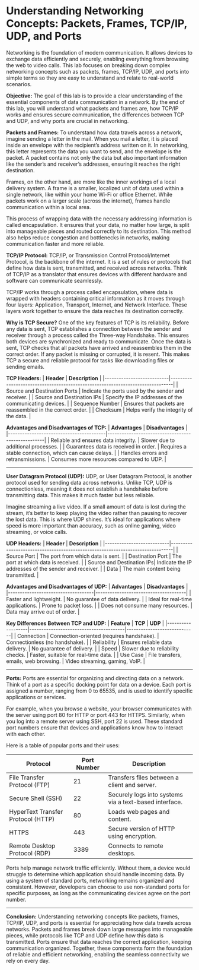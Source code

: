 # Understanding Networking Concepts: Packets, Frames, TCP/IP, UDP, and Ports

Networking is the foundation of modern communication. It allows devices to exchange data efficiently and securely, enabling everything from browsing the web to video calls. This lab focuses on breaking down complex networking concepts such as packets, frames, TCP/IP, UDP, and ports into simple terms so they are easy to understand and relate to real-world scenarios.

**Objective:**
The goal of this lab is to provide a clear understanding of the essential components of data communication in a network. By the end of this lab, you will understand what packets and frames are, how TCP/IP works and ensures secure communication, the differences between TCP and UDP, and why ports are crucial in networking.


**Packets and Frames:**
To understand how data travels across a network, imagine sending a letter in the mail. When you mail a letter, it is placed inside an envelope with the recipient’s address written on it. In networking, this letter represents the data you want to send, and the envelope is the packet. A packet contains not only the data but also important information like the sender’s and receiver’s addresses, ensuring it reaches the right destination.

Frames, on the other hand, are more like the inner workings of a local delivery system. A frame is a smaller, localized unit of data used within a single network, like within your home Wi-Fi or office Ethernet. While packets work on a larger scale (across the internet), frames handle communication within a local area.

This process of wrapping data with the necessary addressing information is called encapsulation. It ensures that your data, no matter how large, is split into manageable pieces and routed correctly to its destination. This method also helps reduce congestion and bottlenecks in networks, making communication faster and more reliable.

**TCP/IP Protocol:**
TCP/IP, or Transmission Control Protocol/Internet Protocol, is the backbone of the internet. It is a set of rules or protocols that define how data is sent, transmitted, and received across networks. Think of TCP/IP as a translator that ensures devices with different hardware and software can communicate seamlessly.

TCP/IP works through a process called encapsulation, where data is wrapped with headers containing critical information as it moves through four layers: Application, Transport, Internet, and Network Interface. These layers work together to ensure the data reaches its destination correctly.

**Why is TCP Secure?**
One of the key features of TCP is its reliability. Before any data is sent, TCP establishes a connection between the sender and receiver through a process called the Three-way Handshake. This ensures both devices are synchronized and ready to communicate. Once the data is sent, TCP checks that all packets have arrived and reassembles them in the correct order. If any packet is missing or corrupted, it is resent. This makes TCP a secure and reliable protocol for tasks like downloading files or sending emails.

**TCP Headers:**
| **Header**                | **Description**                                                                 |
|---------------------------|-------------------------------------------------------------------------------|
| Source and Destination Ports | Indicate the ports used by the sender and receiver.                          |
| Source and Destination IPs   | Specify the IP addresses of the communicating devices.                       |
| Sequence Number             | Ensures that packets are reassembled in the correct order.                    |
| Checksum                    | Helps verify the integrity of the data.                                       |

**Advantages and Disadvantages of TCP:**
| **Advantages**                          | **Disadvantages**                                   |
|-----------------------------------------|---------------------------------------------------|
| Reliable and ensures data integrity.    | Slower due to additional processes.               |
| Guarantees data is received in order.   | Requires a stable connection, which can cause delays. |
| Handles errors and retransmissions.     | Consumes more resources compared to UDP.          |

---

**User Datagram Protocol (UDP):**
UDP, or User Datagram Protocol, is another protocol used for sending data across networks. Unlike TCP, UDP is connectionless, meaning it does not establish a handshake before transmitting data. This makes it much faster but less reliable.

Imagine streaming a live video. If a small amount of data is lost during the stream, it’s better to keep playing the video rather than pausing to recover the lost data. This is where UDP shines. It’s ideal for applications where speed is more important than accuracy, such as online gaming, video streaming, or voice calls.

**UDP Headers:**
| **Header**                | **Description**                                                                 |
|---------------------------|-------------------------------------------------------------------------------|
| Source Port               | The port from which data is sent.                                              |
| Destination Port          | The port at which data is received.                                            |
| Source and Destination IPs| Indicate the IP addresses of the sender and receiver.                          |
| Data                      | The main content being transmitted.                                            |

**Advantages and Disadvantages of UDP:**
| **Advantages**                     | **Disadvantages**                    |
|------------------------------------|--------------------------------------|
| Faster and lightweight.            | No guarantee of data delivery.       |
| Ideal for real-time applications.  | Prone to packet loss.                |
| Does not consume many resources.   | Data may arrive out of order.        |

**Key Differences Between TCP and UDP:**
| **Feature**       | **TCP**                                | **UDP**                     |
|-------------------|----------------------------------------|-----------------------------|
| Connection        | Connection-oriented (requires handshake). | Connectionless (no handshake). |
| Reliability       | Ensures reliable data delivery.        | No guarantee of delivery.   |
| Speed             | Slower due to reliability checks.      | Faster, suitable for real-time data. |
| Use Case          | File transfers, emails, web browsing.  | Video streaming, gaming, VoIP. |

---

**Ports:**
Ports are essential for organizing and directing data on a network. Think of a port as a specific docking point for data on a device. Each port is assigned a number, ranging from 0 to 65535, and is used to identify specific applications or services.

For example, when you browse a website, your browser communicates with the server using port 80 for HTTP or port 443 for HTTPS. Similarly, when you log into a remote server using SSH, port 22 is used. These standard port numbers ensure that devices and applications know how to interact with each other.

Here is a table of popular ports and their uses:

| **Protocol**                 | **Port Number** | **Description**                                          |
|------------------------------|-----------------|--------------------------------------------------------|
| File Transfer Protocol (FTP) | 21              | Transfers files between a client and server.           |
| Secure Shell (SSH)           | 22              | Securely logs into systems via a text-based interface. |
| HyperText Transfer Protocol (HTTP) | 80       | Loads web pages and content.                          |
| HTTPS                        | 443             | Secure version of HTTP using encryption.              |
| Remote Desktop Protocol (RDP)| 3389            | Connects to remote desktops.                          |

Ports help manage network traffic efficiently. Without them, a device would struggle to determine which application should handle incoming data. By using a system of standard ports, networking remains organized and consistent. However, developers can choose to use non-standard ports for specific purposes, as long as the communicating devices agree on the port number.

---

**Conclusion:**
Understanding networking concepts like packets, frames, TCP/IP, UDP, and ports is essential for appreciating how data travels across networks. Packets and frames break down large messages into manageable pieces, while protocols like TCP and UDP define how this data is transmitted. Ports ensure that data reaches the correct application, keeping communication organized. Together, these components form the foundation of reliable and efficient networking, enabling the seamless connectivity we rely on every day.

